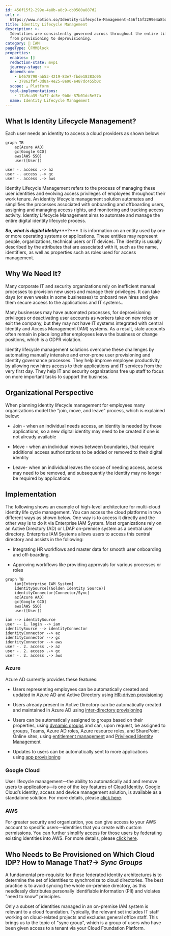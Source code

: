 ```yaml
---
id: 456f15f2-299e-4a8b-a8c9-cb0580a887d2
url: >-
  https://www.notion.so/Identity-Lifecycle-Management-456f15f2299e4a8ba8c9cb0580a887d2
title: Identity Lifecycle Management
description: >-
  Identities are consistently governed across throughout the entire lifecycle
  from provisioning to deprovisioning.
category: 🔐 IAM
pageType: CFMMBlock
properties:
  enables: []
  redaction-state: mvp1
  journey-stage: ⭐️⭐️
  depends-on:
    - b4678790-ab53-4219-83e7-fbde18383d05
    - 37862f9f-3d8a-4e25-8e90-e487dc455b0c
  scope: ☁️ Platform
  tool-implementations:
    - 17a9ca39-5a77-4c5e-9b0e-87b01dc5e57a
  name: Identity Lifecycle Management
---
```


## What Is Identity Lifecycle Management?

Each user needs an identity to access a cloud providers as shown below:

```mermaid
graph TB
	az[Azure AAD]
	gc[Google GCD]
	aws[AWS SSO]
	user([User])

user -. access .-> az
user -. access .-> gc
user -. access .-> aws
```

Identity Lifecycle Management refers to the process of managing these user identities and evolving access privileges of employees throughout their work tenure. An identity lifecycle management solution automates and simplifies the processes associated with onboarding and offboarding users, assigning and managing access rights, and monitoring and tracking access activity. Identity Lifecycle Management aims to automate and manage the entire digital identity lifecycle process. 

***So, what is digital ide******tity******?*** It is information on an entity used by one or more operating systems or applications. These entities may represent people, organizations, technical users or IT devices. The identity is usually described by the attributes that are associated with it, such as the name, identifiers, as well as properties such as roles used for access management. 

## Why We Need It?

Many corporate IT and security organizations rely on inefficient manual processes to provision new users and manage their privileges. It can take days (or even weeks in some businesses) to onboard new hires and give them secure access to the applications and IT systems..

Many businesses may have automated processes, for deprovisioning privileges or deactivating user accounts as workers take on new roles or exit the company, but they may not have IT systems integrated with central Identity and Access Management (IAM) systems. As a result, stale accounts often remain in place long after employees leave the business or change positions, which is a GDPR violation.

Identity lifecycle management solutions overcome these challenges by automating manually intensive and error-prone user provisioning and identity governance processes. They help improve employee productivity by allowing new hires access to their applications and IT services from the very first day. They help IT and security organizations free up staff to focus on more important tasks to support the business.

## Organizational Perspective

When planning identity lifecycle management for employees many organizations model the "join, move, and leave" process, which is explained below:

- Join - when an individual needs access, an identity is needed by those applications, so a new digital identity may need to be created if one is not already available

- Move - when an individual moves between boundaries, that require additional access authorizations to be added or removed to their digital identity

- Leave- when an individual leaves the scope of needing access, access may need to be removed, and subsequently the identity may no longer be required by applications

## Implementation

The following shows an example of high-level architecture for multi-cloud identity life cycle management. You can access the cloud platforms in two different ways as shown below. One way is to access it directly and the other way is to do it via Enterprise IAM System. Most organizations rely on an Active Directory (AD) or LDAP on-premise system as a central user directory. Enterprise IAM Systems allows users to access this central directory and assists in the following: 

- Integrating HR workflows and master data for smooth user onboarding and off-boarding.

- Approving workflows like providing approvals for various processes or roles

```mermaid
graph TB
	iam[Enterprise IAM System]
	identitySource[(Golden Identity Source)]
	identityConnector[Connector/Sync]
	az[Azure AAD]
	gc[Google GCD]
	aws[AWS SSO]
	user([User])

iam --> identitySource
user -- 1. login --> iam
identitySource --> identityConnector
identityConnector --> az
identityConnector --> gc
identityConnector --> aws
user -. 2. access .-> az
user -. 2. access .-> gc
user -. 2. access .-> aws
```

### Azure 

Azure AD currently provides these features:

- Users representing employees can be automatically created and updated in Azure AD and Active Directory using [HR-driven provisioning](https://docs.microsoft.com/en-us/azure/active-directory/app-provisioning/what-is-hr-driven-provisioning)

- Users already present in Active Directory can be automatically created and maintained in Azure AD using [inter-directory provisioning](https://docs.microsoft.com/en-us/azure/active-directory/hybrid/what-is-inter-directory-provisioning)

- Users can be automatically assigned to groups based on their properties, using [dynamic groups](https://docs.microsoft.com/en-us/azure/active-directory/external-identities/use-dynamic-groups#what-are-dynamic-groups) and can, upon request, be assigned to groups, Teams, Azure AD roles, Azure resource roles, and SharePoint Online sites, using [entitlement management](https://docs.microsoft.com/en-us/azure/active-directory/governance/entitlement-management-scenarios) and [Privileged Identity Management](https://docs.microsoft.com/en-us/azure/active-directory/privileged-identity-management/pim-configure)

- Updates to users can be automatically sent to more applications using [app provisioning](https://docs.microsoft.com/en-us/azure/active-directory/app-provisioning/user-provisioning)

### Google Cloud 

User lifecycle management—the ability to automatically add and remove users to applications—is one of the key features of [Cloud Identity](https://cloud.google.com/identity). Google Cloud’s identity, access and device management solution, is available as a standalone solution. For more details, please [click here](https://cloud.google.com/blog/products/identity-security/cloud-identity-and-atlassian-access-user-lifecycle-management-across-your-organization).

### AWS 

For greater security and organization, you can give access to your AWS account to specific users—identities that you create with custom permissions. You can further simplify access for those users by federating existing identities into AWS. For more details, please [click here](https://docs.aws.amazon.com/IAM/latest/UserGuide/introduction_identity-management.html).

## Who Needs to Be Provisioned on Which Cloud IDP? How to Manage That?→ *Sync Groups*

A fundamental pre-requisite for these federated identity architectures is to determine the set of identities to synchronize to cloud directories. The best practice is to avoid syncing the whole on-premise directory, as this needlessly distributes personally identifiable information (PII) and violates "need to know" principles.

Only a subset of identities managed in an on-premise IAM system is relevant to a cloud foundation. Typically, the relevant set includes IT staff working on cloud-related projects and excludes general office staff. This brings us to the topic of  "sync group", which is a group of users who have been given access to a tenant via your Cloud Foundation Platform. 


